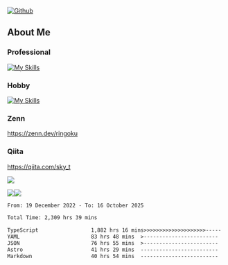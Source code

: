 [![Github](https://img.shields.io/github/followers/skyt-a?label=Follow&style=social)](https://github.com/skyt-a)

## About Me
### Professional
[![My Skills](https://skillicons.dev/icons?i=react,ts,js,nodejs,java,graphql,firebase,githubactions&theme=light)](https://skillicons.dev)
### Hobby
[![My Skills](https://skillicons.dev/icons?i=unity,rust,py&theme=light)](https://skillicons.dev)

### Zenn
https://zenn.dev/ringoku
### Qiita
https://qiita.com/sky_t


![](https://github-profile-summary-cards.vercel.app/api/cards/profile-details?username=skyt-a&theme=default)

![](https://github-profile-summary-cards.vercel.app/api/cards/repos-per-language?username=skyt-a&theme=default)![](https://github-profile-summary-cards.vercel.app/api/cards/stats?username=RinGoku&theme=default)

<!--START_SECTION:waka-->

```txt
From: 19 December 2022 - To: 16 October 2025

Total Time: 2,309 hrs 39 mins

TypeScript                 1,882 hrs 16 mins>>>>>>>>>>>>>>>>>>>>-----   81.50 %
YAML                       83 hrs 48 mins  >------------------------   03.63 %
JSON                       76 hrs 55 mins  >------------------------   03.33 %
Astro                      41 hrs 29 mins  -------------------------   01.80 %
Markdown                   40 hrs 54 mins  -------------------------   01.77 %
```

<!--END_SECTION:waka-->
